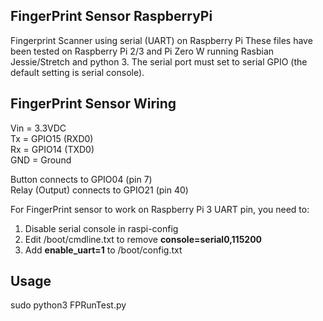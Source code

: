 FingerPrint Sensor RaspberryPi
-----------------------------

Fingerprint Scanner using serial (UART) on Raspberry Pi
These files have been tested on Raspberry Pi 2/3 and Pi Zero W running Rasbian Jessie/Stretch and python 3.
The serial port must set to serial GPIO (the default setting is serial console).

FingerPrint Sensor Wiring
-------------------------

   Vin = 3.3VDC</br>
   Tx = GPIO15 (RXD0)</br>
   Rx = GPIO14 (TXD0)</br>
   GND = Ground

Button connects to GPIO04 (pin 7)  
Relay (Output) connects to GPIO21 (pin 40)


For FingerPrint sensor to work on Raspberry Pi 3 UART pin, you need to:  
1. Disable serial console in raspi-config  
2. Edit /boot/cmdline.txt to remove **console=serial0,115200**  
3. Add **enable_uart=1** to /boot/config.txt

Usage
-----

   sudo python3 FPRunTest.py
